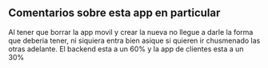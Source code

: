 ## Comentarios sobre esta app en particular

Al tener que borrar la app movil y crear la nueva no llegue a darle la forma que deberia tener, ni siquiera entra bien asique si quieren ir chusmenado las otras adelante. El backend esta a un 60% y la app de clientes esta a un 30%

